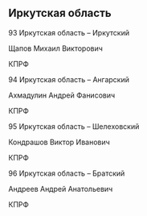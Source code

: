 ## Иркутская область
   
   93 Иркутская область – Иркутский
   
   Щапов Михаил Викторович
   
   КПРФ
   
   94 Иркутская область – Ангарский
   
   Ахмадулин Андрей Фанисович
   
   КПРФ
   
   95 Иркутская область – Шелеховский
   
   Кондрашов Виктор Иванович
   
   КПРФ
   
   96 Иркутская область – Братский
   
   Андреев Андрей Анатольевич
   
   КПРФ
   
